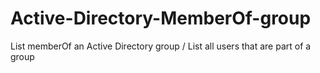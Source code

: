 # Active-Directory-MemberOf-group
List memberOf an Active Directory group / List all users that are part of a group
